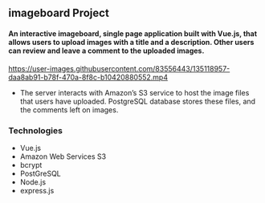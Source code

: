 ## imageboard Project


#### An interactive imageboard, single page application built with Vue.js, that allows users to upload images with a title and a description. Other users can review and leave a comment to the uploaded images.

https://user-images.githubusercontent.com/83556443/135118957-daa8ab91-b78f-470a-8f8c-b10420880552.mp4

* The server interacts with Amazon’s S3 service to host the image files that users have uploaded. PostgreSQL database stores these files, and the comments left on images.

### Technologies

* Vue.js
* Amazon Web Services S3
* bcrypt
* PostGreSQL
* Node.js
* express.js

